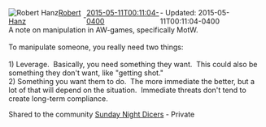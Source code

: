 <div style="margin-bottom:1em;"><div style="display:flex; align-items:center"><span itemprop="author" itemscope itemtype="http://schema.org/Person"><img class="author-photo" src="https://lh3.googleusercontent.com/a-/AAuE7mD3yvwFIxBUrNsdiEci6E-MIo7ApWFQqtHt10Ja=s64-c" alt="Robert Hanz" itemprop="image"><a href="https://plus.google.com/+RobertHanz" target="_blank" class="author" itemprop="url"><span itemprop="name">Robert Hanz</span></a></span> - <a target="_blank" href="https://plus.google.com/+RobertHanz/posts/cSg95zPLRpN"><span itemprop="dateCreated">2015-05-11T00:11:04-0400</span></a><span> - Updated: <span itemprop="dateModified">2015-05-11T00:11:04-0400</span></span></div><div class="main-content"><span itemprop="text">A note on manipulation in AW-games, specifically MotW.<br><br>To manipulate someone, you really need two things:<br><br>1) Leverage.  Basically, you need something they want.  This could also be something they don&#39;t want, like &quot;getting shot.&quot;<br>2) Something you want them to do.  The more immediate the better, but a lot of that will depend on the situation.  Immediate threats don&#39;t tend to create long-term compliance.</span></div></div><span itemprop="audience"><div class="visibility">Shared to the community <a href="https://plus.google.com/communities/113782933005178949389">Sunday Night Dicers</a> - Private</div></span></body></html>
